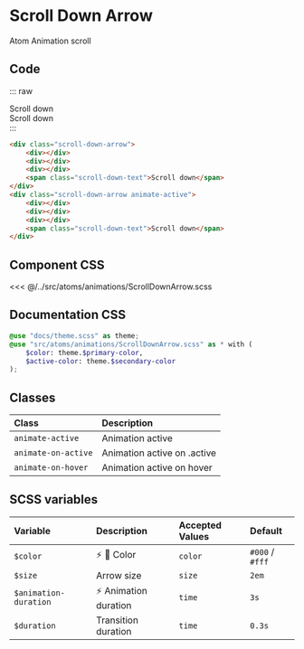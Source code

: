 # Scroll Down Arrow
<Badge type="tip">Atom</Badge> <Badge type="info">Animation</Badge> <Badge type="info">scroll</Badge>

## Code

::: raw
<div class="dev-section">
    <div class="scroll-down-arrow">
        <div></div>
        <div></div>
        <div></div>
        <span class="scroll-down-text">Scroll down</span>
    </div>
    <div class="scroll-down-arrow animate-active">
        <div></div>
        <div></div>
        <div></div>
        <span class="scroll-down-text">Scroll down</span>
    </div>
</div>
:::

```html
<div class="scroll-down-arrow">
    <div></div>
    <div></div>
    <div></div>
    <span class="scroll-down-text">Scroll down</span>
</div>
<div class="scroll-down-arrow animate-active">
    <div></div>
    <div></div>
    <div></div>
    <span class="scroll-down-text">Scroll down</span>
</div>
```

## Component CSS

<<< @/../src/atoms/animations/ScrollDownArrow.scss

## Documentation CSS

```scss
@use "docs/theme.scss" as theme;
@use "src/atoms/animations/ScrollDownArrow.scss" as * with (
    $color: theme.$primary-color,
    $active-color: theme.$secondary-color
);
```

## Classes

| Class                | Description                                 |
|:---------------------|:--------------------------------------------|
| `animate-active`     | Animation active                            |
| `animate-on-active`  | Animation active on .active                 |
| `animate-on-hover`   | Animation active on hover                   |


## SCSS variables

| Variable              | Description                                | Accepted Values | Default         |
|:----------------------|:-------------------------------------------|:----------------|:----------------|
| `$color`              | :zap: :first_quarter_moon_with_face: Color | `color`         | `#000` / `#fff` |
| `$size`               | Arrow size                                 | `size`          | `2em`           |
| `$animation-duration` | :zap: Animation duration                   | `time`          | `3s`            |
| `$duration`           | Transition duration                        | `time`          | `0.3s`          |


<style lang="scss">
@use "docs/theme.scss" as theme;
@use "src/atoms/animations/ScrollDownArrow.scss" as * with (
    $color: theme.$primary-color,
    $active-color: theme.$secondary-color,
    $active-animation-duration: 1s,
);
</style>